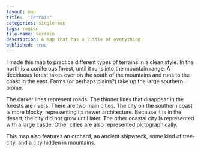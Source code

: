 ```yaml
---
layout: map
title:  "Terrain"
categories: single-map
tags: region
file-name: terrain
description: A map that has a little of everything.
published: true
---
```


I made this map to practice different types of terrains in a clean style.
In the north is a coniferous forest, until it runs into the mountain range.
A deciduous forest takes over on the south of the mountains and runs to the coast in the east.
Farms (or perhaps plains?) take up the large southern biome.

The darker lines represent roads.
The thinner lines that disappear in the forests are rivers.
There are two main cities.
The city on the southern coast is more blocky, representing its newer architecture.
Because it is in the desert, the city did not grow until later.
The other coastal city is represented with a large castle.
Other cities are also represented pictographically.

This map also features an orchard, an ancient shipwreck, some kind of tree-city, and a city hidden in mountains.
